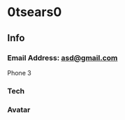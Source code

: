 
  
  # 0tsears0

  ## Info
  ### Email Address: [asd@gmail.com](mailto:asd@gmail.com)

  Phone 3

  ### Tech
  

  ### Avatar
  
  
  